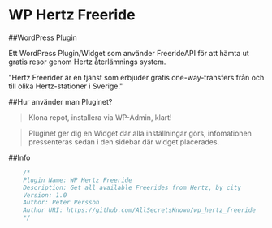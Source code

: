 WP Hertz Freeride
===========

##WordPress Plugin

Ett WordPress Plugin/Widget som använder FreerideAPI för att hämta ut gratis resor genom Hertz återlämnings system.

"Hertz Freerider är en tjänst som erbjuder gratis one-way-transfers från och till olika Hertz-stationer i Sverige."

##Hur använder man Pluginet?
>Klona repot, installera via WP-Admin, klart!

>Pluginet ger dig en Widget där alla inställningar görs, infomationen pressenteras sedan i den sidebar där widget placerades.

##Info
```php
	/*
	Plugin Name: WP Hertz Freeride
	Description: Get all available Freerides from Hertz, by city
	Version: 1.0
	Author: Peter Persson
	Author URI: https://github.com/AllSecretsKnown/wp_hertz_freeride
	*/